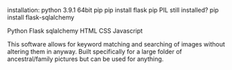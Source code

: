 installation:
   python 3.9.1 64bit
   pip
   pip install flask
   pip PIL still installed?
   pip install flask-sqlalchemy

Python
Flask
sqlalchemy
HTML
CSS
Javascript

This software allows for keyword matching and searching of images without altering them in anyway.
Built specifically for a large folder of ancestral/family pictures but can be used for anything.